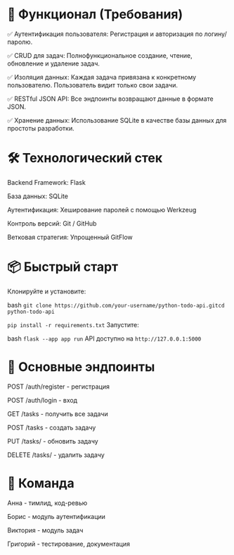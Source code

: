 # 🚀 Функционал (Требования)
✅ Аутентификация пользователя: Регистрация и авторизация по логину/паролю.

✅ CRUD для задач: Полнофункциональное создание, чтение, обновление и удаление задач.

✅ Изоляция данных: Каждая задача привязана к конкретному пользователю. Пользователь видит только свои задачи.

✅ RESTful JSON API: Все эндпоинты возвращают данные в формате JSON.

✅ Хранение данных: Использование SQLite в качестве базы данных для простоты разработки.

# 🛠 Технологический стек
Backend Framework: Flask

База данных: SQLite

Аутентификация: Хеширование паролей с помощью Werkzeug

Контроль версий: Git / GitHub

Ветковая стратегия: Упрощенный GitFlow
# 📦 Быстрый старт
Клонируйте и установите:

bash
`git clone https://github.com/your-username/python-todo-api.gitcd python-todo-api`

`pip install -r requirements.txt`
Запустите:

bash
`flask --app app run`
API доступно на `http://127.0.0.1:5000`

# 📡 Основные эндпоинты
POST /auth/register - регистрация

POST /auth/login - вход

GET /tasks - получить все задачи

POST /tasks - создать задачу

PUT /tasks/<id> - обновить задачу

DELETE /tasks/<id> - удалить задачу

# 👥 Команда
Анна - тимлид, код-ревью

Борис - модуль аутентификации

Виктория - модуль задач

Григорий - тестирование, документация
